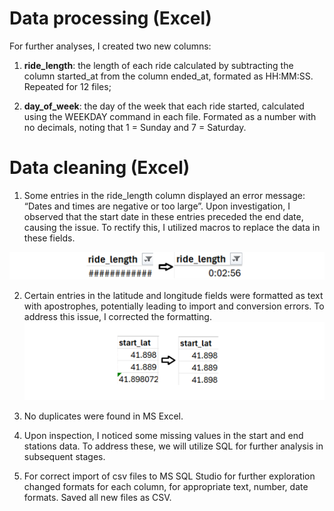 # Data processing (Excel)

For further analyses, I created two new columns:
1.	**ride_length**: the length of each ride calculated by subtracting the column started_at from the column ended_at, formated as HH:MM:SS. Repeated for 12 files;

2.	**day_of_week**: the day of the week that each ride started, calculated using the WEEKDAY command in each file. Formated as a number with no decimals, noting that 1 = Sunday and 7 = Saturday.

# Data cleaning (Excel)

1.	Some entries in the ride_length column displayed an error message: “Dates and times are negative or too large”. Upon investigation, I observed that the start date in these entries preceded the end date, causing the issue. To rectify this, I utilized macros to replace the data in these fields.

![](/Cyclistic/screenshots/cleaning_ride_length.png)

2.	Certain entries in the latitude and longitude fields were formatted as text with apostrophes, potentially leading to import and conversion errors. To address this issue, I corrected the formatting.
![](/Cyclistic/screenshots/cleaning_geo_data.png)

3.	No duplicates were found in MS Excel.
 
4.	Upon inspection, I noticed some missing values in the start and end stations data. To address these, we will utilize SQL for further analysis in subsequent stages.

5.	For correct import of csv files to MS SQL Studio for further exploration changed formats for each column, for appropriate text, number, date formats. Saved all new files as CSV.

